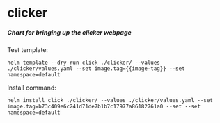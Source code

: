 # clicker

##### Chart for bringing up the clicker webpage
Test template:  
```
helm template --dry-run click ./clicker/ --values ./clicker/values.yaml --set image.tag={{image-tag}} --set namespace=default
```
Install command:  
```
helm install click ./clicker/ --values ./clicker/values.yaml --set image.tag=b73c409e6c241d71de7b1b7c17977a86182761a0 --set --set namespace=default
```